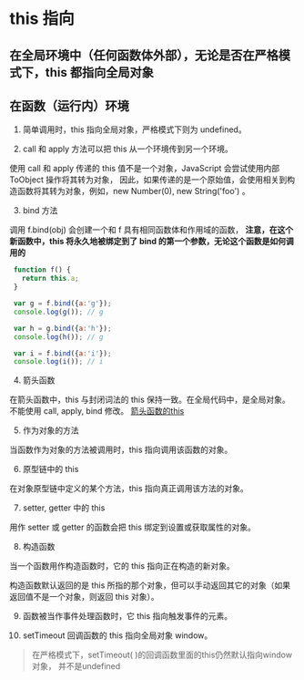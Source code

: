 # this 指向

## 在全局环境中（任何函数体外部），无论是否在严格模式下，this 都指向全局对象

## 在函数（运行内）环境

1. 简单调用时，this 指向全局对象，严格模式下则为 undefined。

2. call 和 apply 方法可以把 this 从一个环境传到另一个环境。

使用 call 和 apply 传递的 this 值不是一个对象，JavaScript 会尝试使用内部 ToObject 操作将其转为对象，
因此，如果传递的是一个原始值，会使用相关到构造函数将其转为对象，例如，new Number(0), new String('foo') 。

3. bind 方法

调用 f.bind(obj) 会创建一个和 f 具有相同函数体和作用域的函数，
**注意，在这个新函数中，this 将永久地被绑定到了 bind 的第一个参数，无论这个函数是如何调用的**

```JavaScript
 function f() {
   return this.a;
 }

 var g = f.bind({a:'g'});
 console.log(g()); // g

 var h = g.bind({a:'h'});
 console.log(h()); // g

 var i = f.bind({a:'i'});
 console.log(i()); // i
```

4. 箭头函数

在箭头函数中，this 与封闭词法的 this 保持一致。在全局代码中，是全局对象。不能使用 call, apply, bind 修改。
[箭头函数的this](https://developer.mozilla.org/zh-CN/docs/Web/JavaScript/Reference/Operators/this#%E7%AE%AD%E5%A4%B4%E5%87%BD%E6%95%B0)

5. 作为对象的方法

当函数作为对象的方法被调用时，this 指向调用该函数的对象。

6. 原型链中的 this

在对象原型链中定义的某个方法，this 指向真正调用该方法的对象。

7. setter, getter 中的 this

用作 setter 或 getter 的函数会把 this 绑定到设置或获取属性的对象。

8. 构造函数

当一个函数用作构造函数时，它的 this 指向正在构造的新对象。

构造函数默认返回的是 this 所指的那个对象，但可以手动返回其它的对象（如果返回值不是一个对象，则返回 this 对象）。

9. 函数被当作事件处理函数时，它 this 指向触发事件的元素。

10. setTimeout 回调函数的 this 指向全局对象 window。
  > 在严格模式下，setTimeout( )的回调函数里面的this仍然默认指向window对象， 并不是undefined